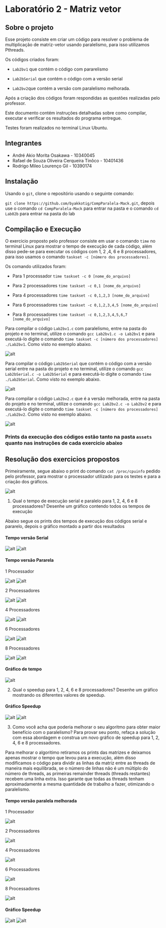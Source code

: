 # Laboratório 2 - Matriz vetor

## Sobre o projeto

Esse projeto consiste em criar um código para resolver o problema de multiplicação de matriz-vetor usando paralelismo, para isso utilizamos Pthreads. 

Os códigos criados foram: 

- `Lab2bv1` que contém o código com pararelismo 

- `Lab2bSerial` que contém o código com a versão serial 

- `Lab2bv2`que contém a versão com paralelismo melhorada. 

Após a criação dos códigos foram respondidas as questões realizadas pelo professor.

Este documento contém instruções detalhadas sobre como compilar, executar e verificar os resultados do programa entregue.

Testes foram realizados no terminal Linux Ubuntu.

## Integrantes

- André Akio Morita Osakawa - 10340045
- Rafael de Souza Oliveira Cerqueira Tinôco - 10401436
- Rodrigo Mileo Lourenço Gil - 10390174

## Instalação

Usando o `git`, clone o repositório usando o seguinte comando:

`git clone https://github.com/byakkotig/CompParalela-Mack.git`, depois use o comando `cd CompParalela-Mack` para entrar na pasta e o comando `cd Lab02b` para entrar na pasta do lab

## Compilação e Execução

O exercicio proposto pelo professor consiste em usar o comando `time` no terminal Linux para mostrar o tempo de execução de cada código, além disso pede-se para executar os códigos com 1, 2 ,4, 6 e 8 processadores, para isso usamos o comando `taskset -c [número dos processadores]`.

Os comando utilizados foram: 

- Para 1 processador `time taskset -c 0 [nome_do_arquivo]` 

- Para 2 processadores `time taskset -c 0,1 [nome_do_arquivo]`

- Para 4 processadores `time taskset -c 0,1,2,3 [nome_do_arquivo]`

- Para 6 processadores `time taskset -c 0,1,2,3,4,5 [nome_do_arquivo]`

- Para 8 processadores `time taskset -c 0,1,2,3,4,5,6,7 [nome_do_arquivo]`


Para compilar o código `Lab2bv1.c` com paralelismo, entre na pasta do projeto e no terminal, utilize o comando `gcc Lab2bv1.c -o Lab2bv1` e para executá-lo digite o comando `time taskset -c [número dos processadores] ./Lab2bv1`. Como visto no exemplo abaixo.

![alt](/Lab02b/assets/compilacao1.png)

Para compilar o código `Lab2bSerial` que contém o código com a versão serial entre na pasta do projeto e no terminal, utilize o comando `gcc Lab2bSerial.c -o Lab2bSerial` e para executá-lo digite o comando `time ./Lab2bSerial`. Como visto no exemplo abaixo.

![alt](/Lab02b/assets/compilacao2.png)

Para compilar o código `Lab2bv2.c` que é a versão melhorada, entre na pasta do projeto e no terminal, utilize o comando `gcc Lab2bv2.c -o Lab2bv2` e para executá-lo digite o comando `time taskset -c [número dos processadores] ./Lab2bv2`. Como visto no exemplo abaixo.

![alt](/Lab02b/assets/compilacao3.png)

### Prints da execução dos códigos estão tanto na pasta `assets` quanto nas instruções de cada exercicio abaixo

## Resolução dos exercicios propostos

Primeiramente, segue abaixo o print do comando `cat /proc/cpuinfo` pedido pelo professor, para mostrar o processador utilizado para os testes e para a criação dos gráficos.

![alt](/Lab02b/assets/processador.png)


1. Qual o tempo de execução serial e paralelo para 1, 2, 4, 6 e 8 processadores? Desenhe um gráfico contendo todos os tempos de execução

Abaixo segue os prints dos tempos de execução dos códigos serial e pararelo, depois o gráfico montado a partir dos resultados

#### Tempo versão Serial

![alt](/Lab02b/assets/serial1.png)
![alt](/Lab02b/assets/serial2.png)


#### Tempo versão Pararela

1 Processador

![alt](/Lab02b/assets/par1p1.png)
![alt](/Lab02b/assets/par1p2.png)

2 Processadores

![alt](/Lab02b/assets/par2p1.png)
![alt](/Lab02b/assets/par2p2.png)

4 Processadores

![alt](/Lab02b/assets/par4p1.png)
![alt](/Lab02b/assets/par4p2.png)

6 Processadores

![alt](/Lab02b/assets/par6p1.png)
![alt](/Lab02b/assets/par6p2.png)


8 Processadores

![alt](/Lab02b/assets/par8p1.png)
![alt](/Lab02b/assets/par8p2.png)


#### Gráfico de tempo

![alt](/Lab02b/assets/graf1.png)

2. Qual o speedup para 1, 2, 4, 6 e 8 processadores? Desenhe um gráfico mostrando os diferentes valores de speedup.

#### Gráfico Speedup


![alt](/Lab02b/assets/tab1.png)
![alt](/Lab02b/assets/graf2.png)

3. Como você acha que poderia melhorar o seu algoritmo para obter maior benefício com o paralelismo? Para provar seu ponto, refaça a solução com essa abordagem e construa um novo gráfico de speedup para 1, 2, 4, 6 e 8 processadores.

Para melhorar o algoritimo retiramos os prints das matrizes e deixamos apenas mostrar o tempo que levou para a execução, além disso modificamos o código para dividir as linhas da matriz entre as threads de maneira mais equilibrada, se o número de linhas não é um múltiplo do número de threads, as primeiras remainder threads (threads restantes) recebem uma linha extra. Isso garante que todas as threads tenham aproximadamente a mesma quantidade de trabalho a fazer, otimizando o paralelismo.

#### Tempo versão paralela melhorada

1 Processador

![alt](/Lab02b/assets/par-mel1.png)

2 Processadores

![alt](/Lab02b/assets/par-mel2.png)

4 Processadores

![alt](/Lab02b/assets/par-mel4.png)

6 Processadores

![alt](/Lab02b/assets/par-mel6.png)

8 Processadores

![alt](/Lab02b/assets/par-mel8.png)

#### Gráfico Speedup

![alt](/Lab02b/assets/tab2.png)
![alt](/Lab02b/assets/graf3.png)